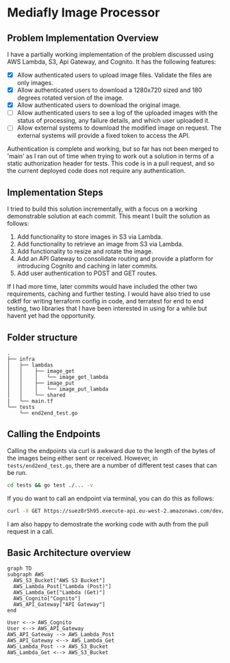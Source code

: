 # Mediafly Image Processor

## Problem Implementation Overview

I have a partially working implementation of the problem discussed using AWS Lambda, S3, Api Gateway, and Cognito. It has the following features:

- [x] Allow authenticated users to upload image files. Validate the files are only images.
- [x] Allow authenticated users to download a 1280x720 sized and 180 degrees rotated version of the image.
- [x] Allow authenticated users to download the original image.
- [ ] Allow authenticated users to see a log of the uploaded images with the status of processing, any failure details, and which user uploaded it.
- [ ] Allow external systems to download the modified image on request. The external systems will provide a fixed token to access the API.

Authentication is complete and working, but so far has not been merged to 'main' as I ran out of time when trying to work out a solution in terms of a static authorization header for tests. This code is in a pull request, and so the current deployed code does not require any authentication.

## Implementation Steps

I tried to build this solution incrementally, with a focus on a working demonstrable solution at each commit. This meant I built the solution as follows:

1. Add functionality to store images in S3 via Lambda.
2. Add functionality to retrieve an image from S3 via Lambda.
3. Add functionality to resize and rotate the image.
4. Add an API Gateway to consolidate routing and provide a platform for introducing Cognito and caching in later commits.
5. Add user authentication to POST and GET routes.

If I had more time, later commits would have included the other two requirements, caching and further testing. I would have also tried to use cdktf for writing terraform config in code, and terratest for end to end testing, two libraries that I have been interested in using for a while but havent yet had the opportunity.

## Folder structure

```
.
├── infra
│   ├── lambdas
│   │    ├── image_get
│   │    │   └── image_get_lambda
│   │    ├── image_put
│   │    │   └── image_put_lambda
│   │    └── shared
|   └── main.tf
└── tests
    └── end2end_test.go
```

## Calling the Endpoints

Calling the endpoints via curl is awkward due to the length of the bytes of the images being either sent or received. However, in `tests/end2end_test.go`, there are a number of different test cases that can be run.

```bash
cd tests && go test ./... -v
```

If you do want to call an endpoint via terminal, you can do this as follows:

```bash
curl -X GET https://suez8r5h95.execute-api.eu-west-2.amazonaws.com/dev/images?name=image.jpg&rotate=true
```

I am also happy to demostrate the working code with auth from the pull request in a call.

## Basic Architecture overview
  ```mermaid
graph TD
  subgraph AWS 
    AWS_S3_Bucket["AWS S3 Bucket"]
    AWS_Lambda_Post["Lambda (Post)"]
    AWS_Lambda_Get["Lambda (Get)"]
    AWS_Cognito["Cognito"]
    AWS_API_Gateway["API Gateway"]
  end

  User <--> AWS_Cognito
  User <--> AWS_API_Gateway
  AWS_API_Gateway --> AWS_Lambda_Post
  AWS_API_Gateway <--> AWS_Lambda_Get
  AWS_Lambda_Post --> AWS_S3_Bucket
  AWS_Lambda_Get <--> AWS_S3_Bucket
```
